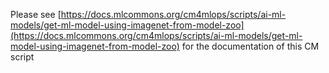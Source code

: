 Please see [https://docs.mlcommons.org/cm4mlops/scripts/ai-ml-models/get-ml-model-using-imagenet-from-model-zoo](https://docs.mlcommons.org/cm4mlops/scripts/ai-ml-models/get-ml-model-using-imagenet-from-model-zoo) for the documentation of this CM script
